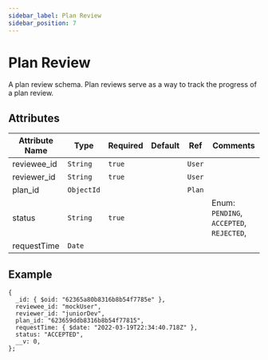 ```yaml
---
sidebar_label: Plan Review
sidebar_position: 7
---
```


# Plan Review

A plan review schema. Plan reviews serve as a way to track the progress of a plan review.

## Attributes

| Attribute Name | Type       | Required | Default | Ref    | Comments                                 |
| -------------- | ---------- | -------- | ------- | ------ | ---------------------------------------- |
| reviewee_id    | `String`   | `true`   |         | `User` |                                          |
| reviewer_id    | `String`   | `true`   |         | `User` |                                          |
| plan_id        | `ObjectId` |          |         | `Plan` |                                          |
| status         | `String`   | `true`   |         |        | Enum: `PENDING`, `ACCEPTED`, `REJECTED`, |
| requestTime    | `Date`     |          |         |        |                                          |

## Example

```
{
  _id: { $oid: "62365a80b8316b8b54f7785e" },
  reviewee_id: "mockUser",
  reviewer_id: "juniorDev",
  plan_id: "623659ddb8316b8b54f77815",
  requestTime: { $date: "2022-03-19T22:34:40.718Z" },
  status: "ACCEPTED",
  __v: 0,
};
```
